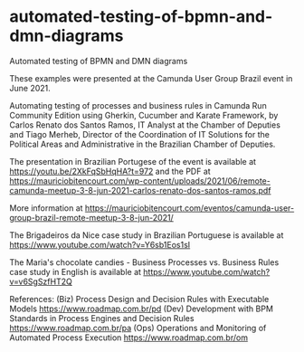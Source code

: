 # automated-testing-of-bpmn-and-dmn-diagrams
 Automated testing of BPMN and DMN diagrams

These examples were presented at the Camunda User Group Brazil event in June 2021.

Automating testing of processes and business rules in Camunda Run Community Edition using Gherkin, Cucumber and Karate Framework, by Carlos Renato dos Santos Ramos, IT Analyst at the Chamber of Deputies and Tiago Merheb, Director of the Coordination of IT Solutions for the Political Areas and Administrative in the Brazilian Chamber of Deputies.

The presentation in Brazilian Portugese of the event is available at https://youtu.be/2XkFqSbHqHA?t=972 and the PDF at https://mauriciobitencourt.com/wp-content/uploads/2021/06/remote-camunda-meetup-3-8-jun-2021-carlos-renato-dos-santos-ramos.pdf 

More information at https://mauriciobitencourt.com/eventos/camunda-user-group-brazil-remote-meetup-3-8-jun-2021/

The Brigadeiros da Nice case study in Brazilian Portuguese is available at https://www.youtube.com/watch?v=Y6sb1Eos1sI

The  Maria's chocolate candies - Business Processes vs. Business Rules case study in English is available at https://www.youtube.com/watch?v=v6SgSzfHT2Q

References:
(Biz) Process Design and Decision Rules with Executable Models https://www.roadmap.com.br/pd
(Dev) Development with BPM Standards in Process Engines and Decision Rules https://www.roadmap.com.br/pa
(Ops) Operations and Monitoring of Automated Process Execution https://www.roadmap.com.br/om
